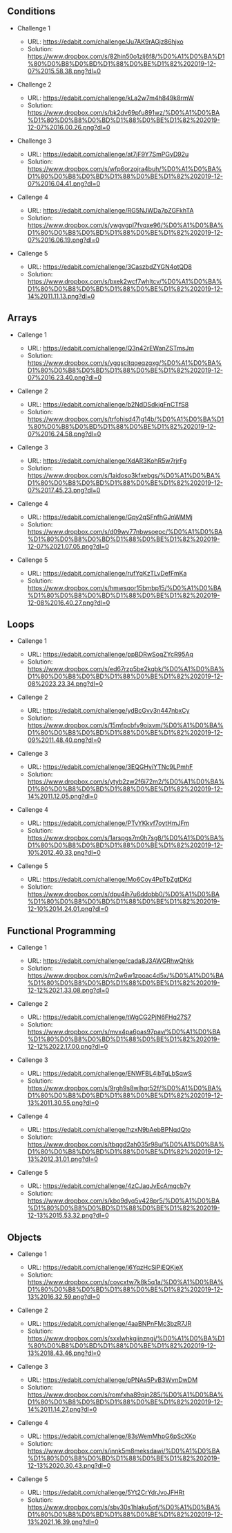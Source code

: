 ## Conditions
* Challenge 1
	* URL: https://edabit.com/challenge/Ju7AK9rAGjz86hjxo
	* Solution: https://www.dropbox.com/s/82hin50o1zlj6f8/%D0%A1%D0%BA%D1%80%D0%B8%D0%BD%D1%88%D0%BE%D1%82%202019-12-07%2015.58.38.png?dl=0

* Challenge 2
	* URL: https://edabit.com/challenge/kLa2w7m4h849k8rmW
	* Solution: https://www.dropbox.com/s/bk2dv69pfu891wz/%D0%A1%D0%BA%D1%80%D0%B8%D0%BD%D1%88%D0%BE%D1%82%202019-12-07%2016.00.26.png?dl=0

* Challenge 3
	* URL: https://edabit.com/challenge/at7jF9Y7SmPGyD92u
	* Solution: https://www.dropbox.com/s/wfp6orzojra4buh/%D0%A1%D0%BA%D1%80%D0%B8%D0%BD%D1%88%D0%BE%D1%82%202019-12-07%2016.04.41.png?dl=0

* Callenge 4
	* URL: https://edabit.com/challenge/RG5NJWDa7pZGFkhTA
	* Solution: https://www.dropbox.com/s/ywgvgpl7fvqxe96/%D0%A1%D0%BA%D1%80%D0%B8%D0%BD%D1%88%D0%BE%D1%82%202019-12-07%2016.06.19.png?dl=0

* Callenge 5
	* URL: https://edabit.com/challenge/3CaszbdZYGN4otQD8
	* Solution: https://www.dropbox.com/s/bxek2wcf7whltcv/%D0%A1%D0%BA%D1%80%D0%B8%D0%BD%D1%88%D0%BE%D1%82%202019-12-14%2011.11.13.png?dl=0


## Arrays
* Callenge 1
	* URL: https://edabit.com/challenge/Q3n42rEWanZSTmsJm
	* Solution: https://www.dropbox.com/s/ygqscitqqeqzgxg/%D0%A1%D0%BA%D1%80%D0%B8%D0%BD%D1%88%D0%BE%D1%82%202019-12-07%2016.23.40.png?dl=0

* Callenge 2
	* URL: https://edabit.com/challenge/b2NdDSdkjqFnCTfS8
	* Solution: https://www.dropbox.com/s/trfohisd47lg14b/%D0%A1%D0%BA%D1%80%D0%B8%D0%BD%D1%88%D0%BE%D1%82%202019-12-07%2016.24.58.png?dl=0

* Callenge 3
	* URL: https://edabit.com/challenge/XdAR3KohR5w7rjrFg
	* Solution: https://www.dropbox.com/s/1aidoso3kfxebgs/%D0%A1%D0%BA%D1%80%D0%B8%D0%BD%D1%88%D0%BE%D1%82%202019-12-07%2017.45.23.png?dl=0

* Callenge 4
	* URL: https://edabit.com/challenge/Gpy2qSFnfhGJnWMMj
	* Solution: https://www.dropbox.com/s/d09wv77nbwsoepc/%D0%A1%D0%BA%D1%80%D0%B8%D0%BD%D1%88%D0%BE%D1%82%202019-12-07%2021.07.05.png?dl=0

* Callenge 5
	* URL: https://edabit.com/challenge/rufYqKzTLvDefFmKa
	* Solution: https://www.dropbox.com/s/hmwsqor15bmbp15/%D0%A1%D0%BA%D1%80%D0%B8%D0%BD%D1%88%D0%BE%D1%82%202019-12-08%2016.40.27.png?dl=0


## Loops
* Callenge 1
	* URL: https://edabit.com/challenge/ppBDRwSoqZYcR95Aq
	* Solution: https://www.dropbox.com/s/ed67rzp5be2kqbk/%D0%A1%D0%BA%D1%80%D0%B8%D0%BD%D1%88%D0%BE%D1%82%202019-12-08%2023.23.34.png?dl=0

* Callenge 2
	* URL: https://edabit.com/challenge/ydBcGvv3n447nbxCy
	* Solution: https://www.dropbox.com/s/15mfpcbfv9oixvm/%D0%A1%D0%BA%D1%80%D0%B8%D0%BD%D1%88%D0%BE%D1%82%202019-12-09%2011.48.40.png?dl=0

* Callenge 3
	* URL: https://edabit.com/challenge/3EQGHyiYTNc9LPmhF
	* Solution: https://www.dropbox.com/s/ytyb2zw2f6i72m2/%D0%A1%D0%BA%D1%80%D0%B8%D0%BD%D1%88%D0%BE%D1%82%202019-12-14%2011.12.05.png?dl=0

* Callenge 4
	* URL: https://edabit.com/challenge/PTvYKkvf7oytHmJFm
	* Solution: https://www.dropbox.com/s/1arspgs7m0h7sg8/%D0%A1%D0%BA%D1%80%D0%B8%D0%BD%D1%88%D0%BE%D1%82%202019-12-10%2012.40.33.png?dl=0

* Callenge 5
	* URL: https://edabit.com/challenge/Mo6Coy4PpTbZgtDKd
	* Solution: https://www.dropbox.com/s/dpu4ih7u6ddobb0/%D0%A1%D0%BA%D1%80%D0%B8%D0%BD%D1%88%D0%BE%D1%82%202019-12-10%2014.24.01.png?dl=0


## Functional Programming
* Callenge 1
	* URL: https://edabit.com/challenge/cada8J3AWGRhwQhkk
	* Solution: https://www.dropbox.com/s/m2w6w1zpoac4d5x/%D0%A1%D0%BA%D1%80%D0%B8%D0%BD%D1%88%D0%BE%D1%82%202019-12-12%2021.33.08.png?dl=0

* Callenge 2
	* URL: https://edabit.com/challenge/tWgCG2PjN6FHq27S7
	* Solution: https://www.dropbox.com/s/mvx4pa6pas97pav/%D0%A1%D0%BA%D1%80%D0%B8%D0%BD%D1%88%D0%BE%D1%82%202019-12-12%2022.17.00.png?dl=0

* Callenge 3
	* URL: https://edabit.com/challenge/ENWFBL4jbTgLbSqwS
	* Solution: https://www.dropbox.com/s/9rgh9s8wlhqr52f/%D0%A1%D0%BA%D1%80%D0%B8%D0%BD%D1%88%D0%BE%D1%82%202019-12-13%2011.30.55.png?dl=0

* Callenge 4
	* URL: https://edabit.com/challenge/hzxN9bAebBPNqdQto
	* Solution: https://www.dropbox.com/s/tbqgd2ah035r98u/%D0%A1%D0%BA%D1%80%D0%B8%D0%BD%D1%88%D0%BE%D1%82%202019-12-13%2012.31.01.png?dl=0

* Callenge 5
	* URL: https://edabit.com/challenge/4zCJaqJvEcAmqcb7y
	* Solution: https://www.dropbox.com/s/kbo9dyq5v428pr5/%D0%A1%D0%BA%D1%80%D0%B8%D0%BD%D1%88%D0%BE%D1%82%202019-12-13%2015.53.32.png?dl=0


## Objects
* Callenge 1
	* URL: https://edabit.com/challenge/i6YqzHcSiPiEQKjeX
	* Solution: https://www.dropbox.com/s/covcxtw7k8k5q1a/%D0%A1%D0%BA%D1%80%D0%B8%D0%BD%D1%88%D0%BE%D1%82%202019-12-13%2016.32.59.png?dl=0

* Callenge 2
	* URL: https://edabit.com/challenge/4aaBNPnFMc3bzR7JR
	* Solution: https://www.dropbox.com/s/sxxlwhkgjinzngi/%D0%A1%D0%BA%D1%80%D0%B8%D0%BD%D1%88%D0%BE%D1%82%202019-12-13%2018.43.46.png?dl=0

* Callenge 3
	* URL: https://edabit.com/challenge/pPNAs5PvB3WvnDwDM
	* Solution: https://www.dropbox.com/s/romfxha89qjn285/%D0%A1%D0%BA%D1%80%D0%B8%D0%BD%D1%88%D0%BE%D1%82%202019-12-14%2011.14.27.png?dl=0

* Callenge 4
	* URL: https://edabit.com/challenge/83sWemMhpG6pScXKp
	* Solution: https://www.dropbox.com/s/innk5m8meksdawi/%D0%A1%D0%BA%D1%80%D0%B8%D0%BD%D1%88%D0%BE%D1%82%202019-12-13%2020.30.43.png?dl=0 

* Callenge 5
	* URL: https://edabit.com/challenge/5Yt2CrYdrJvoJFHRt
	* Solution: https://www.dropbox.com/s/sbv30s1hlaku5qf/%D0%A1%D0%BA%D1%80%D0%B8%D0%BD%D1%88%D0%BE%D1%82%202019-12-13%2021.16.39.png?dl=0
